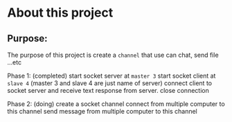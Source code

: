# About this project
## Purpose:
The purpose of this project is create a `channel` that use can chat, send file ...etc

Phase 1: (completed)
start socket server at `master 3`
start socket client at `slave 4` (master 3 and slave 4 are just name of server)
connect client to socket server and receive text response from server.
close connection

Phase 2: (doing)
create a socket channel
connect from multiple computer to this channel
send message from multiple computer to this channel

